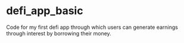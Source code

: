 # defi_app_basic
Code for my first defi app through which users can generate earnings through interest by borrowing their money.
